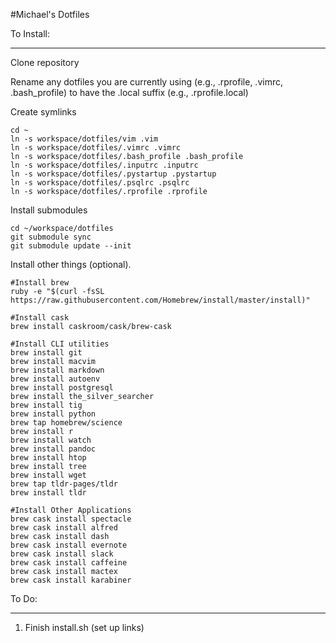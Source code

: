 #Michael's Dotfiles

To Install:
___________________

Clone repository

Rename any dotfiles you are currently using (e.g., .rprofile, .vimrc, .bash_profile) to have the .local suffix (e.g., .rprofile.local)

Create symlinks

```
cd ~
ln -s workspace/dotfiles/vim .vim
ln -s workspace/dotfiles/.vimrc .vimrc
ln -s workspace/dotfiles/.bash_profile .bash_profile
ln -s workspace/dotfiles/.inputrc .inputrc
ln -s workspace/dotfiles/.pystartup .pystartup
ln -s workspace/dotfiles/.psqlrc .psqlrc
ln -s workspace/dotfiles/.rprofile .rprofile
```

Install submodules

```
cd ~/workspace/dotfiles
git submodule sync
git submodule update --init
```

Install other things (optional).
```
#Install brew
ruby -e "$(curl -fsSL https://raw.githubusercontent.com/Homebrew/install/master/install)"

#Install cask
brew install caskroom/cask/brew-cask

#Install CLI utilities
brew install git
brew install macvim
brew install markdown
brew install autoenv
brew install postgresql
brew install the_silver_searcher
brew install tig
brew install python
brew tap homebrew/science
brew install r
brew install watch
brew install pandoc
brew install htop
brew install tree
brew install wget
brew tap tldr-pages/tldr
brew install tldr

#Install Other Applications
brew cask install spectacle
brew cask install alfred  
brew cask install dash
brew cask install evernote
brew cask install slack
brew cask install caffeine
brew cask install mactex
brew cask install karabiner
```


To Do:
___________________

1. Finish install.sh (set up links)
